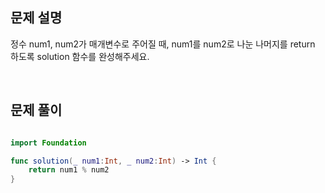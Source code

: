 
## 문제 설명
정수 num1, num2가 매개변수로 주어질 때, num1를 num2로 나눈 나머지를 return 하도록 solution 함수를 완성해주세요.


<br>

## 문제 풀이

```swift

import Foundation

func solution(_ num1:Int, _ num2:Int) -> Int {
    return num1 % num2
}


```

